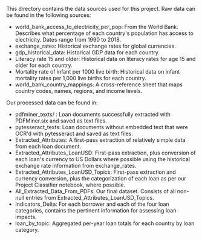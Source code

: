 This directory contains the data sources used for this project. Raw data can be found in the following sources:

* world_bank_access_to_electricity_per_pop: From the World Bank. Describes what percentage of each country's population has access to electricity. Dates range from 1990 to 2018.
* exchange_rates: Historical exchange rates for global currencies.
* gdp_historical_data: Historical GDP data for each country.
* Literacy rate 15 and older: Historical data on literacy rates for age 15 and older for each country.
* Mortality rate of infant per 1000 live birth: Historical data on infant mortality rates per 1,000 live births for each country.
* world_bank_country_mappings: A cross-reference sheet that maps country codes, names, regions, and income levels.


Our processed data can be found in:

* pdfminer_texts/ : Loan documents successfully extracted with PDFMiner.six and saved as text files.
* pytesseract_texts: Loan documents without embedded text that were OCR'd with pytesseract and saved as text files.
* Extracted_Attributes: A first-pass extraction of relatively simple data from each loan document.
* Extracted_Attributes_LoanUSD: First-pass extraction, plus conversion of each loan's currency to US Dollars where possible using the historical exchange rate information from exchange_rates.
* Extracted_Attributes_LoanUSD_Topics: First-pass extraction and currency conversion, plus the categorization of each loan as per our Project Classifier notebook, where possible.
* All_Extracted_Data_From_PDFs: Our final dataset. Consists of all non-null entries from Extracted_Attributes_LoanUSD_Topics.
* Indicators_Delta: For each borrower and each of the four loan categories, contains the pertinent information for assessing loan impacts.
* loan_by_topic: Aggregated per-year loan totals for each country by loan category.